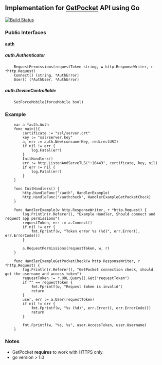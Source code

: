 ## Implementation for [GetPocket](www.getpocket.com) API using Go


[![Build Status](https://travis-ci.org/Shaked/getpocket.svg?branch=master)](https://travis-ci.org/Shaked/getpocket)

### Public Interfaces

#### [auth](http://getpocket.com/developer/docs/authentication)

##### auth.Authenticator

```
    RequestPermissions(requestToken string, w http.ResponseWriter, r *http.Request)
    Connect() (string, *AuthError)
    User() (*AuthUser, *AuthError)
```

##### auth.DeviceControllable

```
    SetForceMobile(forceMobile bool)
```

### Example

```
    var a *auth.Auth
    func main(){
        certificate := "ssl/server.crt"
        key := "ssl/server.key"
        a, err := auth.New(consumerKey, redirectURI)
        if nil != err {
            log.Fatal(err)
        }
        InitHandlers()
        err := http.ListenAndServeTLS(":10443", certificate, key, nil)
        if err != nil {
            log.Fatal(err)
        }
    }

    func InitHandlers() {
        http.HandleFunc("/auth", HandlerExample)
        http.HandleFunc("/authcheck", HandlerExampleGetPocketCheck)
    }

    func HandlerExample(w http.ResponseWriter, r *http.Request) {
        log.Println(r.Referer(), "Example Handler, Should connect and request app permissions")
        requestToken, err := a.Connect()
        if nil != err {
            fmt.Fprintf(w, "Token error %s (%d)", err.Error(), err.ErrorCode())
        }

        a.RequestPermissions(requestToken, w, r)
    }

    func HandlerExampleGetPocketCheck(w http.ResponseWriter, r *http.Request) {
        log.Println(r.Referer(), "GetPocket connection check, should get the username and access token")
        requestToken := r.URL.Query().Get("requestToken")
        if "" == requestToken {
            fmt.Fprintf(w, "Request token is invalid")
            return
        }
        user, err := a.User(requestToken)
        if nil != err {
            fmt.Fprintf(w, "%s (%d)", err.Error(), err.ErrorCode())
            return
        }

        fmt.Fprintf(w, "%s, %s", user.AccessToken, user.Username)
    }
```

### Notes

- GetPocket **requires** to work with HTTPS only. 
- go version > 1.0
